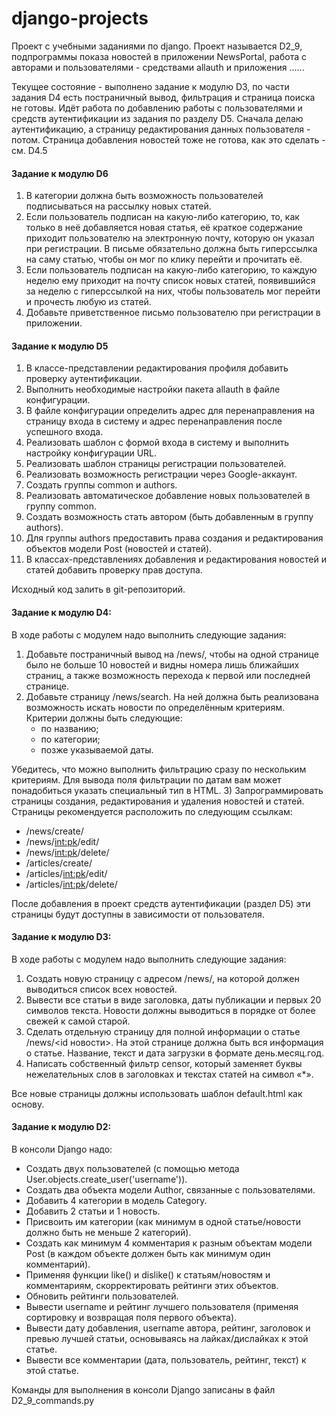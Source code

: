 # django-projects
Проект с учебными заданиями по django. Проект называется D2_9, 
подпрограммы показа новостей в приложении NewsPortal, 
работа с авторами и пользователями - средствами allauth и приложения ......


Текущее состояние - выполнено задание к модулю D3, 
по части задания D4 есть постраничный вывод, фильтрация и страница поиска не готовы. 
Идёт работа по добавлению работы с пользователями и средств аутентификации из задания по разделу D5.
Сначала делаю аутентификацию, а страницу редактирования данных пользователя - потом.
Страница добавления новостей тоже не готова, как это сделать - см. D4.5
#### Задание к модулю D6
1) В категории должна быть возможность пользователей подписываться на рассылку новых статей.
2) Если пользователь подписан на какую-либо категорию, то, как только в неё добавляется новая статья, 
   её краткое содержание приходит пользователю на электронную почту, которую он указал при регистрации. В письме обязательно должна быть гиперссылка на саму статью, чтобы он мог по клику перейти и прочитать её.
3) Если пользователь подписан на какую-либо категорию, то каждую неделю ему приходит на почту 
   список новых статей, появившийся за неделю с гиперссылкой на них, 
   чтобы пользователь мог перейти и прочесть любую из статей.
4) Добавьте приветственное письмо пользователю при регистрации в приложении.
#### Задание к модулю D5
1) В классе-представлении редактирования профиля добавить проверку аутентификации.
2) Выполнить необходимые настройки пакета allauth в файле конфигурации.
3) В файле конфигурации определить адрес для перенаправления на страницу входа в систему 
   и адрес перенаправления после успешного входа.
4) Реализовать шаблон с формой входа в систему и выполнить настройку конфигурации URL.
5) Реализовать шаблон страницы регистрации пользователей.
6) Реализовать возможность регистрации через Google-аккаунт.
7) Создать группы common и authors.
8) Реализовать автоматическое добавление новых пользователей в группу common.
9) Создать возможность стать автором (быть добавленным в группу authors).
10) Для группы authors предоставить права создания и редактирования объектов модели Post 
    (новостей и статей).
11) В классах-представлениях добавления и редактирования новостей и статей добавить проверку 
    прав доступа.

Исходный код залить в git-репозиторий.

#### Задание к модулю D4:
В ходе работы с модулем надо выполнить следующие задания:
1) Добавьте постраничный вывод на /news/, чтобы на одной странице было не больше 10 новостей 
   и видны номера лишь ближайших страниц, а также возможность перехода к первой или последней странице.
2) Добавьте страницу /news/search. На ней должна быть реализована возможность искать новости 
   по определённым критериям. Критерии должны быть следующие:
   * по названию;
   * по категории;
   * позже указываемой даты.

Убедитесь, что можно выполнить фильтрацию сразу по нескольким критериям.
Для вывода поля фильтрации по датам вам может понадобиться указать специальный тип в HTML.
3) Запрограммировать страницы создания, редактирования и удаления новостей и статей. 
   Страницы рекомендуется расположить по следующим ссылкам:
   - /news/create/
   - /news/<int:pk>/edit/
   - /news/<int:pk>/delete/
   - /articles/create/
   - /articles/<int:pk>/edit/
   - /articles/<int:pk>/delete/

После добавления в проект средств аутентификации (раздел D5) эти страницы будут доступны 
в зависимости от пользователя.  

#### Задание к модулю D3:
В ходе работы с модулем надо выполнить следующие задания:
1) Создать новую страницу с адресом /news/, на которой должен выводиться список всех новостей.
2) Вывести все статьи в виде заголовка, даты публикации и первых 20 символов текста.
   Новости должны выводиться в порядке от более свежей к самой старой.
3) Сделать отдельную страницу для полной информации о статье /news/<id новости>.
   На этой странице должна быть вся информация о статье. Название, текст и дата загрузки в формате день.месяц.год.
4) Написать собственный фильтр censor, который заменяет буквы нежелательных слов в заголовках и текстах статей
   на символ «*».

Все новые страницы должны использовать шаблон default.html как основу.

#### Задание к модулю D2:  
В консоли Django надо:
* Создать двух пользователей (с помощью метода User.objects.create_user('username')).
* Создать два объекта модели Author, связанные с пользователями.
* Добавить 4 категории в модель Category.
* Добавить 2 статьи и 1 новость.
* Присвоить им категории (как минимум в одной статье/новости должно быть не меньше 2 категорий).
* Создать как минимум 4 комментария к разным объектам модели Post (в каждом объекте должен быть как минимум один комментарий).
* Применяя функции like() и dislike() к статьям/новостям и комментариям, скорректировать рейтинги этих объектов.
* Обновить рейтинги пользователей.
* Вывести username и рейтинг лучшего пользователя (применяя сортировку и возвращая поля первого объекта).
* Вывести дату добавления, username автора, рейтинг, заголовок и превью лучшей статьи, основываясь на лайках/дислайках к этой статье.
* Вывести все комментарии (дата, пользователь, рейтинг, текст) к этой статье.

Команды для выполнения в консоли Django записаны в файл D2_9_commands.py

